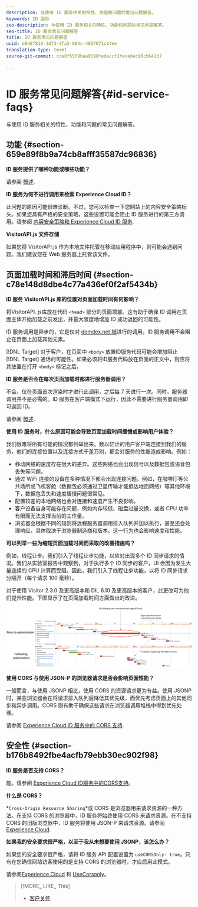 ```yaml
---
description: 与使用 ID 服务相关的特性、功能和问题的常见问题解答。
keywords: ID 服务
seo-description: 与使用 ID 服务相关的特性、功能和问题的常见问题解答。
seo-title: ID 服务常见问题解答
title: ID 服务常见问题解答
uuid: e8d8f819-3d73-4fa2-864c-4867071c14ee
translation-type: tm+mt
source-git-commit: cce8f5559baa0598fedaccf2fece6ec90cb641b7

---
```



# ID 服务常见问题解答{#id-service-faqs}

与使用 ID 服务相关的特性、功能和问题的常见问题解答。

## 功能 {#section-659e89f8b9a74cb8afff35587dc96836}

**ID 服务提供了哪种功能或哪些功能？**

请参阅 [概述](../mcvid-introduction/mcvid-overview.md).

**ID 服务为何不进行调用来检索 Experience Cloud ID？**

此问题的原因可能很难诊断。不过，您可以检查一下您网站上的内容安全策略标头。如果您具有严格的安全策略，这些设置可能会阻止 ID 服务进行的第三方调用。请参阅 [内容安全策略和 Experience Cloud ID 服务](../mcvid-reference/mcvid-csp.md#concept-968c423a7392479db0a0d821ae9783e3).

**VisitorAPI.js 文件存储**

如果您将 VisitorAPI.js 作为本地文件托管在移动应用程序中，则可能会遇到问题。我们建议您在 Web 服务器上托管该文件。

## 页面加载时间和滞后时间 {#section-c78e148d8dbe4c77a436ef0f2af5434b}

**ID 服务 VisitorAPI.js 库的位置对页面加载时间有何影响？**

将VisitorAPI. js库放在代码 `<head>` 部分的页面顶部。这有助于确保 ID 调用在页面主体开始加载之前发出，并最大限度地增加 ID 成功返回的可能性。

ID 服务调用是异步的，它是仅对 [demdex.net 域](https://marketing.adobe.com/resources/help/en_US/aam/demdex-calls.html)进行的调用。ID 服务调用不会阻止在页面上加载其他元素。

[!DNL Target] 对于客户，在页面中 `<body>` 放置ID服务代码可能会增加阻止 [!DNL Target] 通话的可能性。如果必须将ID服务代码放在页面的正文中，则应将其放置在打开 `<body>` 标记之后。

**ID 服务是否会在每次页面加载时都进行服务器调用？**

不会。仅在页面首次渲染时才进行此调用，之后每 7 天进行一次。同时，服务器调用并不是必需的。ID 服务在客户端模式下运行，因此不需要进行服务器调用即可返回 ID。

请参阅 [概述](../mcvid-introduction/mcvid-overview.md).

**使用 ID 服务时，什么原因可能会导致页面加载时间缓慢或影响用户体验？**

我们很难将所有可能的情况都列举出来。数以亿计的用户客户端连接到我们的服务，他们的连接位置以及连接方式千差万别，都会对服务的性能造成影响。例如：

* 移动网络的速度存在很大的差异。这些网络也会出现信号以及数据包或语音包丢失等问题。
* 通过 WiFi 连接的设备在多种情况下都会出现连接问题。例如，在咖啡厅等公共场所或飞机客舱（数据包必须通过卫星传输才能抵达地面网络）等其他环境下，数据包丢失和速度缓慢问题很常见。
* 配置较差的本地网络也会对连接和速度产生不良影响。
* 客户设备自身可能存在问题，例如内存较低、磁盘过量交换，或者 CPU 功率有限而无法支撑当前的工作量。
* 浏览器会根据不同的规则将远程服务器调用排入队列并加以执行，甚至还会处理响应，具体取决于浏览器制造商和版本。这一行为也会影响速度和性能。

**可以列举一些为缩短页面加载时间而采取的改善措施吗？**

例如，线程让步。我们引入了线程让步功能，以应对出现多个 ID 同步请求的情况。我们从实验室报告中观察到，对于执行多个 ID 同步的客户，UI 会因为发生大量连续的 CPU 计算而受阻。因此，我们引入了线程让步功能，以将 ID 同步请求分隔开（每个请求 100 毫秒）。

对于使用 Visitor 2.3.0 及更高版本和 DIL 6.10 及更高版本的客户，此更改可为他们提升性能。下图显示了在页面加载时间方面做出的改进。

![](assets/id_sync_improvements_copy.png)

**使用 CORS 与使用 JSON-P 的浏览器请求是否会影响页面性能？**

一般而言，与使用 JSONP 相比，使用 CORS 的资源请求更为有益。使用 JSONP 时，某些浏览器会在将请求排入队列后降低其优先级，而优先考虑页面上的其他同步和异步调用。CORS 则有助于确保这些请求在浏览器调用堆栈中得到优先处理。

请参阅 [Experience Cloud ID 服务中的 CORS 支持](../mcvid-reference/mcvid-cors.md#concept-6c280446990d46d88ba9da15d2dcc758).

## 安全性 {#section-b176b8492fbe4acfb79ebb30ec902f98}

**ID 服务是否支持 CORS？**

能。请参阅 [Experience Cloud ID服务中的CORS支持](../mcvid-reference/mcvid-cors.md#concept-6c280446990d46d88ba9da15d2dcc758)。

**什么是 CORS？**

*`Cross-Origin Resource Sharing`*或 CORS 是浏览器用来请求资源的一种方法。在支持 CORS 的浏览器中，ID 服务将始终使用 CORS 来请求资源。在不支持 CORS 的旧版浏览器中，ID 服务将使用 JSON-P 来请求资源。请参阅 [Experience Cloud](../mcvid-reference/mcvid-cors.md#concept-6c280446990d46d88ba9da15d2dcc758).

**如果我的安全要求很严格，以至于我从未想要使用 JSONP，该怎么办？**

如果您的安全要求很严格，请将 ID 服务 API 配置设置为 `useCORSOnly: true`。只有在您确信网站访客使用的是支持 CORS 的浏览器时，才应启用此模式。

请参阅[Experience Cloud](../mcvid-reference/mcvid-cors.md#concept-6c280446990d46d88ba9da15d2dcc758) 和 [UseCorsonly](../mcvid-library/mcvid-function-vars/mcvid-use-cors-only.md#reference-8a9a143d838b48d6b23329b84b13e1fa)。

>[!MORE_ LIKE_ This]
>
>* [客户关怀](https://helpx.adobe.com/marketing-cloud/contact-support.html)

